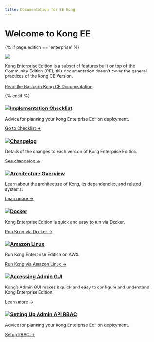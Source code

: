 ```yaml
---
title: Documentation for EE Kong
---
```

# Welcome to Kong EE

{% if page.edition == 'enterprise' %}
<div class="alert alert-ee">
  <div class="alert-body">
    <div class="left">
      <img src="/assets/images/icons/icn-buildings.svg" />
    </div>
    <p>Kong Enterprise Edition is a subset of features built on top of the Community Edition (CE), this documentation doesn’t cover the general practices of the Kong CE Version.<br/><br/><a href="/docs">Read the Basics in Kong CE Documentation</a></p>
  </div>
</div>
{% endif %}

<div class="docs-grid">
  <div class="docs-grid-block">
    <h3><img src="/assets/images/icons/documentation/icn-window.svg" /><a href="/docs/enterprise/{{page.kong_version}}/kong-implementation-checklist">Implementation Checklist</a></h3>
    <p>Advice for planning your Kong Enterprise Edition deployment.</p>
    <a href="/docs/enterprise/{{page.kong_version}}/kong-implementation-checklist">Go to Checklist &rarr;</a>
  </div>

  <div class="docs-grid-block">
    <h3><img src="/assets/images/icons/documentation/icn-window.svg" /><a href="/docs/enterprise/changelog">Changelog</a></h3>
    <p>Details of the changes to each version of Kong Enterprise Edition.</p>
    <a href="/docs/enterprise/changelog/">See changelog &rarr;</a>
  </div>

  <div class="docs-grid-block">
    <h3><img src="/assets/images/icons/documentation/icn-window.svg" /><a href="/docs/enterprise/{{page.kong_version}}/kong-architecture-overview/">Architecture Overview</a></h3>
    <p>Learn about the architecture of Kong, its dependencies, and related systems.</p>
    <a href="/docs/enterprise/{{page.kong_version}}/kong-architecture-overview/">Learn more &rarr;</a>
  </div>

  <div class="docs-grid-block">
    <h3><img src="/assets/images/icons/documentation/icn-window.svg" /><a href="/docs/enterprise/{{page.kong_version}}/installation/docker/">Docker</a></h3>
    <p>Kong Enterprise Edition is quick and easy to run via Docker.</p>
    <a href="/docs/enterprise/{{page.kong_version}}/installation/docker">Run Kong via Docker &rarr;</a>
  </div>

  <div class="docs-grid-block">
    <h3><img src="/assets/images/icons/documentation/icn-window.svg" /><a href="/docs/enterprise/{{page.kong_version}}/installation/amazon-linux">Amazon Linux</a></h3>
    <p>Run Kong Enterprise Edition on AWS.</p>
    <a href="/docs/enterprise/{{page.kong_version}}/installation/amazon-linux/">Run Kong via Amazon Linux &rarr;</a>
  </div>

  <div class="docs-grid-block">
    <h3><img src="/assets/images/icons/documentation/icn-window.svg" /><a href="/docs/enterprise/{{page.kong_version}}/admin-gui/">Accessing Admin GUI</a></h3>
    <p>Kong’s Admin GUI makes it quick and easy to configure and understand Kong Enterprise Edition.</p>
    <a href="/docs/enterprise/{{page.kong_version}}/admin-gui/">Learn more &rarr;</a>
  </div>

  <div class="docs-grid-block">
    <h3><img src="/assets/images/icons/documentation/icn-window.svg" /><a href="/docs/enterprise/{{page.kong_version}}/setting-up-admin-api-rbac/">Setting Up Admin API RBAC</a></h3>
    <p>Advice for planning your Kong Enterprise Edition deployment.</p>
    <a href="/docs/enterprise/{{page.kong_version}}/setting-up-admin-api-rbac/">Setup RBAC &rarr;</a>
  </div>
</div>


